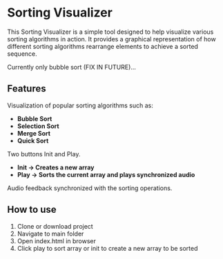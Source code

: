 # Sorting Visualizer

This Sorting Visualizer is a simple tool designed to help visualize various sorting algorithms in action. It provides a graphical representation of how different sorting algorithms rearrange elements to achieve a sorted sequence.

Currently only bubble sort (FIX IN FUTURE)...

## Features
Visualization of popular sorting algorithms such as:
  - **Bubble Sort**
  - **Selection Sort**
  - **Merge Sort**
  - **Quick Sort**

Two buttons Init and Play.
 - **Init -> Creates a new array**
 - **Play -> Sorts the current array and plays synchronized audio**

Audio feedback synchronized with the sorting operations.

## How to use
1. Clone or download project
2. Navigate to main folder
3. Open index.html in browser
4. Click play to sort array or init to create a new array to be sorted
 
